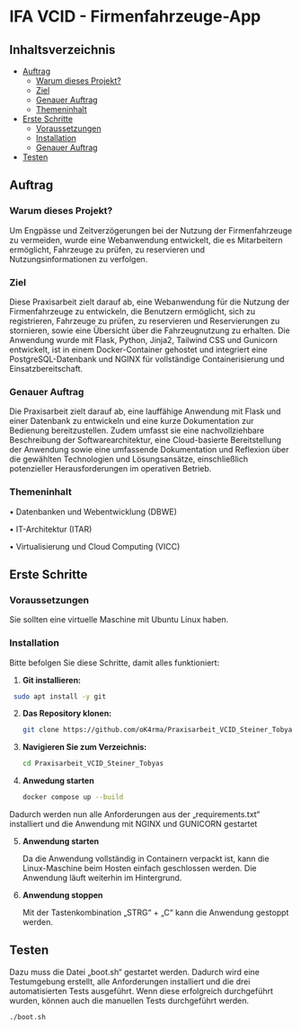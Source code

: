 # IFA VCID - Firmenfahrzeuge-App

## Inhaltsverzeichnis

- [Auftrag](#Auftrag)
  - [Warum dieses Projekt?](#Warum-dieses-Projekt?)
  - [Ziel](#ziel)
  - [Genauer Auftrag](#Genauer-Auftrag)
  - [Themeninhalt](#Themeninhalt)
- [Erste Schritte](#Erste-Schritte)
  - [Voraussetzungen](#Voraussetzungen)
  - [Installation](#Installation)
  - [Genauer Auftrag](#Genauer-Auftrag)
- [Testen](#Testen)


## Auftrag

### Warum dieses Projekt?

Um Engpässe und Zeitverzögerungen bei der Nutzung der Firmenfahrzeuge zu vermeiden, wurde eine Webanwendung entwickelt, die es Mitarbeitern ermöglicht, Fahrzeuge zu prüfen, zu reservieren und Nutzungsinformationen zu verfolgen.

### Ziel
Diese Praxisarbeit zielt darauf ab, eine Webanwendung für die Nutzung der Firmenfahrzeuge zu entwickeln, die Benutzern ermöglicht, sich zu registrieren, Fahrzeuge zu prüfen, zu reservieren und Reservierungen zu stornieren, sowie eine Übersicht über die Fahrzeugnutzung zu erhalten. Die Anwendung wurde mit Flask, Python, Jinja2, Tailwind CSS und Gunicorn entwickelt, ist in einem Docker-Container gehostet und integriert eine PostgreSQL-Datenbank und NGINX für vollständige Containerisierung und Einsatzbereitschaft.

### Genauer Auftrag
Die Praxisarbeit zielt darauf ab, eine lauffähige Anwendung mit Flask und einer Datenbank zu entwickeln und eine kurze Dokumentation zur Bedienung bereitzustellen. Zudem umfasst sie eine nachvollziehbare Beschreibung der Softwarearchitektur, eine Cloud-basierte Bereitstellung der Anwendung sowie eine umfassende Dokumentation und Reflexion über die gewählten Technologien und Lösungsansätze, einschließlich potenzieller Herausforderungen im operativen Betrieb.

### Themeninhalt

• Datenbanken und Webentwicklung (DBWE)

• IT-Architektur (ITAR)

• Virtualisierung und Cloud Computing (VICC)

## Erste Schritte

### Voraussetzungen

Sie sollten eine virtuelle Maschine mit Ubuntu Linux haben.

### Installation

Bitte befolgen Sie diese Schritte, damit alles funktioniert:

1. **Git installieren:**

  ```bash
   sudo apt install -y git
   ```

2. **Das Repository klonen:**

   ```bash
   git clone https://github.com/oK4rma/Praxisarbeit_VCID_Steiner_Tobyas.git
   ```

3. **Navigieren Sie zum Verzeichnis:**

   ```bash
   cd Praxisarbeit_VCID_Steiner_Tobyas
   ```

4. **Anwedung starten**

   ```bash
   docker compose up --build
   ```
  Dadurch werden nun alle Anforderungen aus der „requirements.txt“ installiert und die Anwendung mit NGINX und GUNICORN gestartet

5. **Anwendung starten**

   Da die Anwendung vollständig in Containern verpackt ist, kann die Linux-Maschine beim Hosten einfach geschlossen werden. Die Anwendung läuft weiterhin im Hintergrund.

6. **Anwendung stoppen**

    Mit der Tastenkombination „STRG“ + „C“ kann die Anwendung gestoppt werden.
 

## Testen

Dazu muss die Datei „boot.sh“ gestartet werden. Dadurch wird eine Testumgebung erstellt, alle Anforderungen installiert und die drei automatisierten Tests ausgeführt. Wenn diese erfolgreich durchgeführt wurden, können auch die manuellen Tests durchgeführt werden.

```bash
./boot.sh
```
